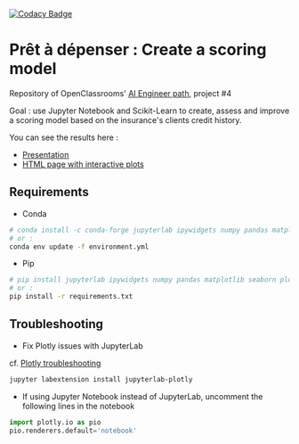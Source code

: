 [![Codacy Badge](https://app.codacy.com/project/badge/Grade/dd4a397e7bfe43a5bcf16ff7e6a2056a)](https://www.codacy.com/gh/fleuryc/oc_ingenieur-ia_P4-Construisez-un-modele-de-scoring/dashboard)

# Prêt à dépenser : Create a scoring model

Repository of OpenClassrooms' [AI Engineer path](https://openclassrooms.com/fr/paths/188-ingenieur-ia), project #4

Goal : use Jupyter Notebook and Scikit-Learn to create, assess and improve a scoring model based on the insurance's clients credit history.

You can see the results here :

- [Presentation]()
- [HTML page with interactive plots](https://fleuryc.github.io/oc_ingenieur-ia_P4-Construisez-un-modele-de-scoring/notebook.html)

## Requirements

- Conda

```bash
# conda install -c conda-forge jupyterlab ipywidgets numpy pandas matplotlib seaborn plotly statsmodels imbalanced-learn scikit-learn scikit-learn-intelex auto-sklearn xgboost lightgbm graphviz python-graphviz lime shap
# or :
conda env update -f environment.yml
```

- Pip

```bash
# pip install jupyterlab ipywidgets numpy pandas matplotlib seaborn plotly statsmodels imbalanced-learn scikit-learn scikit-learn-intelex auto-sklearn xgboost lightgbm graphviz python-graphviz lime shap
# or :
pip install -r requirements.txt
```

## Troubleshooting

- Fix Plotly issues with JupyterLab

cf. [Plotly troubleshooting](https://plotly.com/python/troubleshooting/#jupyterlab-problems)

```bash
jupyter labextension install jupyterlab-plotly
```

- If using Jupyter Notebook instead of JupyterLab, uncomment the following lines in the notebook

```python
import plotly.io as pio
pio.renderers.default='notebook'
```
